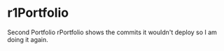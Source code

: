 # r1Portfolio
Second Portfolio rPortfolio shows the commits  it wouldn't deploy so I am doing it again.
